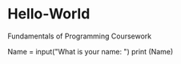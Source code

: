 # Hello-World
Fundamentals of Programming Coursework

Name = input("What is your name: ")
print (Name)
